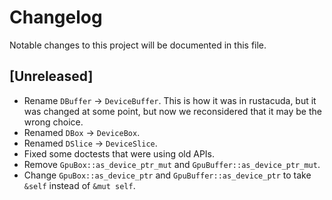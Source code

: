 # Changelog

Notable changes to this project will be documented in this file.

## [Unreleased]

- Rename `DBuffer` -> `DeviceBuffer`. This is how it was in rustacuda, but it was changed
at some point, but now we reconsidered that it may be the wrong choice.
- Renamed `DBox` -> `DeviceBox`.
- Renamed `DSlice` -> `DeviceSlice`.
- Fixed some doctests that were using old APIs.
- Remove `GpuBox::as_device_ptr_mut` and `GpuBuffer::as_device_ptr_mut`.
- Change `GpuBox::as_device_ptr` and `GpuBuffer::as_device_ptr` to take `&self` instead of `&mut self`.
